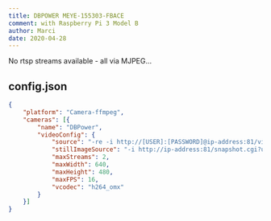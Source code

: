 ```yaml
---
title: DBPOWER MEYE-155303-FBACE
comment: with Raspberry Pi 3 Model B
author: Marci
date: 2020-04-28
---
```

No rtsp streams available - all via MJPEG...

## config.json

```json
{
	"platform": "Camera-ffmpeg",
	"cameras": [{
		"name": "DBPower",
		"videoConfig": {
			"source": "-re -i http://[USER]:[PASSWORD]@ip-address:81/videostream.cgi",
			"stillImageSource": "-i http://ip-address:81/snapshot.cgi?user=[USER]&pwd=[PASSWORD]",
			"maxStreams": 2,
			"maxWidth": 640,
			"maxHeight": 480,
			"maxFPS": 16,
			"vcodec": "h264_omx"
		}
	}]
}
```
